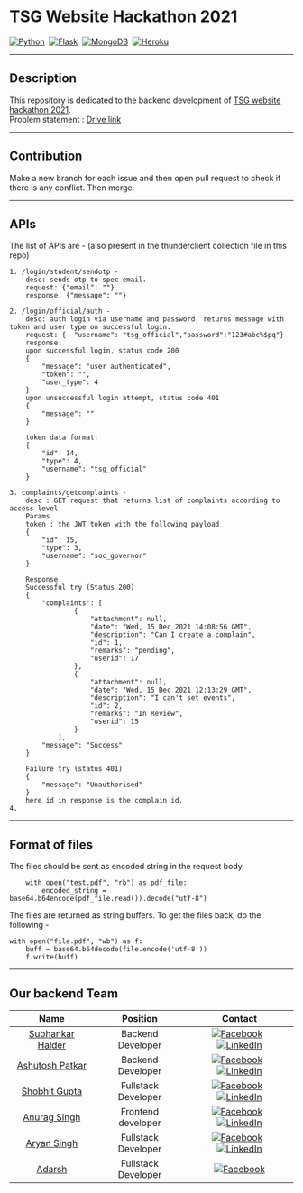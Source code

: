 # TSG Website Hackathon 2021

[![Python](https://img.shields.io/badge/python%20-%2314354C.svg?&style=for-the-badge&logo=python&logoColor=yellow)](https://www.python.org/)&nbsp;&nbsp;[![Flask](https://img.shields.io/badge/Flask-000000?style=for-the-badge&logo=flask&logoColor=white)](https://flask.palletsprojects.com/en/2.0.x/)&nbsp;&nbsp;[![MongoDB](https://img.shields.io/badge/MongoDB-%234ea94b.svg?style=for-the-badge&logo=mongodb&logoColor=white)](https://www.mongodb.com/)&nbsp;&nbsp;[![Heroku](https://img.shields.io/badge/heroku-%23430098.svg?style=for-the-badge&logo=heroku&logoColor=white)](https://www.heroku.com/)

---

## Description

This repository is  dedicated to the backend development of [TSG website hackathon 2021](https://www.facebook.com/149405445074499/posts/5141129255902068/?sfnsn=wiwspmo).\
Problem statement : [Drive link](https://drive.google.com/file/d/1Hmfomj7pa0o8AZonzxC0O0GNTPU0PjgW/view?fbclid=IwAR3blZJKVqI7TEWhgyeEpWbDzsE45Qd4RtYsEMozzhE77MimnCQs-y66Pio)

---

## Contribution

Make a new branch for each issue and then open pull request to check if there is any conflict.
Then merge.

---

## APIs

The list of APIs are -
(also present in the thunderclient collection file in this repo)

```
1. /login/student/sendotp -
	desc: sends otp to spec email.
	request: {"email": ""}
	response: {"message": ""}

2. /login/official/auth -
	desc: auth login via username and password, returns message with token and user type on successful login.
	request: {	"username": "tsg_official","password":"123#abc%$pq"}
	response:
	upon successful login, status code 200
	{
		"message": "user authenticated",
		"token": "",
		"user_type": 4
	}
	upon unsuccessful login attempt, status code 401
	{
		"message": ""
	}

	token data format:
	{
		"id": 14,
		"type": 4,
		"username": "tsg_official"
	}

3. complaints/getcomplaints -
	desc : GET request that returns list of complaints according to access level.
	Params
	token : the JWT token with the following payload
	{
		"id": 15,
		"type": 3,
		"username": "soc_governor"
	}
	
	Response 
	Successful try (Status 200)
	{
		"complaints": [
				{
					"attachment": null,
					"date": "Wed, 15 Dec 2021 14:08:56 GMT",
					"description": "Can I create a complain",
					"id": 1, 
					"remarks": "pending",
					"userid": 17
				},
				{
					"attachment": null,
					"date": "Wed, 15 Dec 2021 12:13:29 GMT",
					"description": "I can't set events",
					"id": 2,
					"remarks": "In Review",
					"userid": 15
				}
			],
		"message": "Success"
	}
	
	Failure try (status 401)
	{
		"message": "Unauthorised"
	}
	here id in response is the complain id.
4. 

```

---

## Format of files 

The files should be sent as encoded string in the request body.

```
	with open("test.pdf", "rb") as pdf_file:
	    encoded_string = base64.b64encode(pdf_file.read()).decode("utf-8")
```

The files are returned as string buffers. To get the files back, do the following -
	
	with open("file.pdf", "wb") as f:
		buff = base64.b64decode(file.encode('utf-8'))
		f.write(buff)
	

---

## Our backend Team

| Name | Position | Contact |
| :----: |:----: |:----:|
|[Subhankar Halder](https://github.com/Subhankar4901)| Backend Developer |[![Facebook](https://img.shields.io/badge/Facebook-%231877F2.svg?style=for-the-badge&logo=Facebook&logoColor=white)](https://www.facebook.com/subhankar.haldar.75839)&nbsp;&nbsp;[![LinkedIn](https://img.shields.io/badge/linkedin-%230077B5.svg?style=for-the-badge&logo=linkedin&logoColor=white)](https://www.linkedin.com/in/subhankar-halder-8797131b1/)|
|[Ashutosh Patkar](https://github.com/Holmes7) | Backend Developer |[![Facebook](https://img.shields.io/badge/Facebook-%231877F2.svg?style=for-the-badge&logo=Facebook&logoColor=white)](https://www.facebook.com/profile.php?id=100009143155236)&nbsp;&nbsp;[![LinkedIn](https://img.shields.io/badge/linkedin-%230077B5.svg?style=for-the-badge&logo=linkedin&logoColor=white)](https://www.linkedin.com/in/ashutosh-patkar/)|
|[Shobhit Gupta](https://github.com/shobhit10058) | Fullstack Developer |[![Facebook](https://img.shields.io/badge/Facebook-%231877F2.svg?style=for-the-badge&logo=Facebook&logoColor=white)](https://www.facebook.com/Shobhit10058/)&nbsp;&nbsp;[![LinkedIn](https://img.shields.io/badge/linkedin-%230077B5.svg?style=for-the-badge&logo=linkedin&logoColor=white)](https://www.linkedin.com/in/shobhit-gupta-437790191/)|
|[Anurag Singh](https://github.com/Godzilla5111)|Frontend developer|[![Facebook](https://img.shields.io/badge/Facebook-%231877F2.svg?style=for-the-badge&logo=Facebook&logoColor=white)](https://www.facebook.com/profile.php?id=100038065373916)&nbsp;&nbsp;[![LinkedIn](https://img.shields.io/badge/linkedin-%230077B5.svg?style=for-the-badge&logo=linkedin&logoColor=white)](https://www.linkedin.com/in/anurag5111/)|
|[Aryan Singh](https://github.com/ary1733)|Fullstack Developer|[![Facebook](https://img.shields.io/badge/Facebook-%231877F2.svg?style=for-the-badge&logo=Facebook&logoColor=white)](https://www.facebook.com/profile.php?id=100001841974713)&nbsp;&nbsp;[![LinkedIn](https://img.shields.io/badge/linkedin-%230077B5.svg?style=for-the-badge&logo=linkedin&logoColor=white)](https://www.linkedin.com/in/mr-aryan/)|
|[Adarsh](https://github.com/adarshares)|Fullstack Developer|[![Facebook](https://img.shields.io/badge/Facebook-%231877F2.svg?style=for-the-badge&logo=Facebook&logoColor=white)](https://www.facebook.com/adarsh.ares.39566)|
